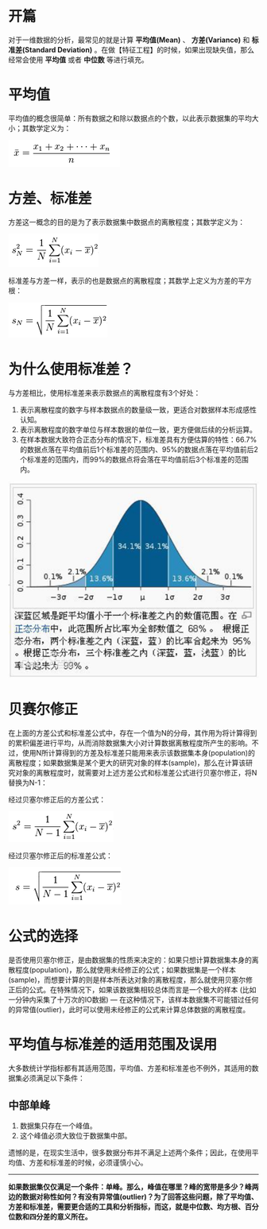 # 开篇
对于一维数据的分析，最常见的就是计算 **平均值(Mean)** 、 **方差(Variance)** 和 **标准差(Standard Deviation)** 。在做【特征工程】的时候，如果出现缺失值，那么经常会使用 **平均值** 或者 **中位数** 等进行填充。

# 平均值
平均值的概念很简单：所有数据之和除以数据点的个数，以此表示数据集的平均大小；其数学定义为：

![平均值](../data/image/mean.png)

# 方差、标准差
方差这一概念的目的是为了表示数据集中数据点的离散程度；其数学定义为：

![方差](../data/image/variance.png)

标准差与方差一样，表示的也是数据点的离散程度；其数学上定义为方差的平方根：

![标准差](image/standard-deviation.png)

# 为什么使用标准差？
与方差相比，使用标准差来表示数据点的离散程度有3个好处：
1. 表示离散程度的数字与样本数据点的数量级一致，更适合对数据样本形成感性认知。
2. 表示离散程度的数字单位与样本数据的单位一致，更方便做后续的分析运算。
3. 在样本数据大致符合正态分布的情况下，标准差具有方便估算的特性：66.7%的数据点落在平均值前后1个标准差的范围内、95%的数据点落在平均值前后2个标准差的范围内，而99%的数据点将会落在平均值前后3个标准差的范围内。

![正态分布](../image/../data/image/distribution.png)

# 贝赛尔修正
在上面的方差公式和标准差公式中，存在一个值为N的分母，其作用为将计算得到的累积偏差进行平均，从而消除数据集大小对计算数据离散程度所产生的影响。不过，使用N所计算得到的方差及标准差只能用来表示该数据集本身(population)的离散程度；如果数据集是某个更大的研究对象的样本(sample)，那么在计算该研究对象的离散程度时，就需要对上述方差公式和标准差公式进行贝塞尔修正，将N替换为N-1：

经过贝塞尔修正后的方差公式：

![贝塞尔修正后的方差公式](../data/image/variance-bessel.png)

经过贝塞尔修正后的标准差公式：

![贝塞尔修正后的标准差公式](../data/image/standard-deviation-bessel.png)

# 公式的选择
是否使用贝塞尔修正，是由数据集的性质来决定的：如果只想计算数据集本身的离散程度(population)，那么就使用未经修正的公式；如果数据集是一个样本(sample)，而想要计算的则是样本所表达对象的离散程度，那么就使用贝塞尔修正后的公式。在特殊情况下，如果该数据集相较总体而言是一个极大的样本 (比如一分钟内采集了十万次的IO数据) — 在这种情况下，该样本数据集不可能错过任何的异常值(outlier)，此时可以使用未经修正的公式来计算总体数据的离散程度。

# 平均值与标准差的适用范围及误用
大多数统计学指标都有其适用范围，平均值、方差和标准差也不例外，其适用的数据集必须满足以下条件：

## 中部单峰
1. 数据集只存在一个峰值。
2. 这个峰值必须大致位于数据集中部。

遗憾的是，在现实生活中，很多数据分布并不满足上述两个条件；因此，在使用平均值、方差和标准差的时候，必须谨慎小心。

----

**如果数据集仅仅满足一个条件：单峰。那么，峰值在哪里？峰的宽带是多少？峰两边的数据对称性如何？有没有异常值(outlier)？为了回答这些问题，除了平均值、方差和标准差，需要更合适的工具和分析指标，而这，就是中位数、均方根、百分位数和四分差的意义所在。**
